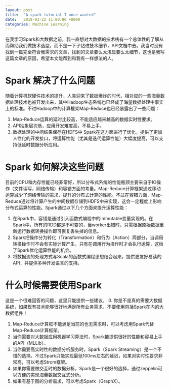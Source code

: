```yaml
---
layout: post
title:  "A spark tutorial I once wanted"
date:   2018-03-22 11:00:00 +0800
categories: Machine Learning
---
```


在我学习Spark和大数据之前，我一直想对大数据的技术栈有一个总体性的了解从而帮助我们做技术选型，而不是一下子钻进技术细节，API文档中去。我当时没有找到一篇完全符合我需求的文章，找到的文章要么太浅显要么太细节，这也是我写这篇文章的原因，希望本文能帮到和我有一样想法的人。

# Spark 解决了什么问题

随着计算机软硬件技术的提升，人类迎来了数据爆炸的时代，相对应的一些海量数据处理技术也被开发出来，其中Hadoop生态系统也已经成了海量数据处理中事实上的标准。不过Hadoop中的计算框架Map-Reduce也已经暴露出了一些问题：
1. Map-Reduce运算的延时比较高，不能适应越来越高的数据实时性要求。
2. API抽象层次低，应用开发难度高，不易上手。
3. 数据处理的中间结果保存在HDFS中
Spark在这方面进行了优化，提供了更加人性化的开发接口，将运算性能（尤其是迭代运算性能）大幅度提高，可以支持低延时数据分析应用。

# Spark 如何解决这些问题

目前的CPU和内存性能已经非常好，所以分布式系统的性能瓶颈主要来自于IO操作（文件读写，网络传输）和容错方面的考量。Map-Reduce计算框架通过移动运算减少了网络传输的需求，提升的分布式计算的性能。不过在容错方面，Map-Reduce通过将计算产生的中间数据存储到HDFS中来实现，这会一定程度上影响分布式运算的性能。Spark通过以下几个方面来提升运算性能：
1. 在Spark中，容错是通过引入函数式编程中的immutable变量实现的。在Spark中，所有的RDD都是不可变的，当worker出错时，只需根据原始数据重新运行数据转换操作即可恢复丢失掉的信息。
2. Spark把操作分为转化（Transformation）和行为（Action）两部分，当调用转换操作时不会有实际计算产生，只有在调用行为操作时才会执行运算，这给了Spark优化运算性能的机会。
3. 将数据流的处理方式与Scala的函数式编程思想结合起来，提供更友好易读的API，并提供多种开发语言的支持。

# 什么时候需要使用Spark

这是一个很难回答的问题，这里只能提供一些建议，
0. 你是不是真的需要大数据系统，如果现有技术能够很好地满足所有业务需求，不要使用包括Spark在内的大数据组件！
1. Map-Reduce计算框不能满足当前的也无需求时，可以考虑用Spark代替Map-Reduce计算框架。
1. 当你需要对大数据应用机器学习算法时，Spark能提供很好的性能和容易上手的API（MLLib）。
2. 当你需要高实时性的数据分析服务时，Spark（Spark Streaming）是一个不错的选择。不过Spark只能实现最低100ms左右的延迟，如果对实时性要求非常高，可以考虑Strom框架。
3. 如果你需要做交互时的数据分析，Spark是一个很好的选择，通过zeppelin可以方便的实现海量数据交互式分析。
4. 如果有基于图的分析需求，可以考虑Spark（GraphX）。





